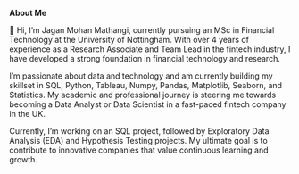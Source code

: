 **About Me**

👋 Hi, I’m Jagan Mohan Mathangi, currently pursuing an MSc in Financial Technology at the University of Nottingham. With over 4 years of experience as a Research Associate and Team Lead in the fintech industry, I have developed a strong foundation in financial technology and research.

I’m passionate about data and technology and am currently building my skillset in SQL, Python, Tableau, Numpy, Pandas, Matplotlib, Seaborn, and Statistics. My academic and professional journey is steering me towards becoming a Data Analyst or Data Scientist in a fast-paced fintech company in the UK.

Currently, I’m working on an SQL project, followed by Exploratory Data Analysis (EDA) and Hypothesis Testing projects. My ultimate goal is to contribute to innovative companies that value continuous learning and growth.



<!---
Jaganmathangi/Jaganmathangi is a ✨ special ✨ repository because its `README.md` (this file) appears on your GitHub profile.
You can click the Preview link to take a look at your changes.
--->
